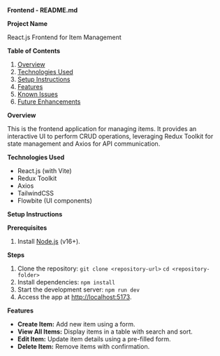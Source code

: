 **Frontend - README.md**

**Project Name**

React.js Frontend for Item Management

**Table of Contents**

1. [Overview](#overview)
2. [Technologies Used](#technologies-used)
3. [Setup Instructions](#setup-instructions)
4. [Features](#features)
5. [Known Issues](#known-issues)
6. [Future Enhancements](#future-enhancements)

**Overview**

This is the frontend application for managing items. It provides an interactive UI to perform CRUD operations, leveraging Redux Toolkit for state management and Axios for API communication.

**Technologies Used**

- React.js (with Vite)
- Redux Toolkit
- Axios
- TailwindCSS
- Flowbite (UI components)

**Setup Instructions**

**Prerequisites**

1. Install [Node.js](https://nodejs.org/) (v16+).

**Steps**

1. Clone the repository: `git clone <repository-url>` `cd <repository-folder>`
2. Install dependencies: `npm install`
3. Start the development server: `npm run dev`
4. Access the app at <http://localhost:5173>.

**Features**

- **Create Item:** Add new item using a form.
- **View All Items:** Display items in a table with search and sort.
- **Edit Item:** Update item details using a pre-filled form.
- **Delete Item:** Remove items with confirmation.

